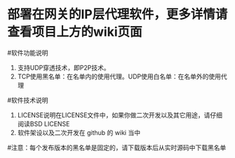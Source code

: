 # 部署在网关的IP层代理软件，更多详情请查看项目上方的wiki页面

#软件功能说明  
1. 支持UDP穿透技术，即P2P技术。   
2. TCP使用黑名单：在名单内的使用代理。UDP使用白名单：在名单外的使用代理   

#软件技术说明
1. LICENSE说明在LICENSE文件中，如果你做二次开发以及其它用途，请仔细阅读BSD LICENSE  
2. 软件架设以及二次开发在 github 的 wiki 当中


#注意：每个发布版本的黑名单是固定的，请下载版本后从实时源码中下载黑名单